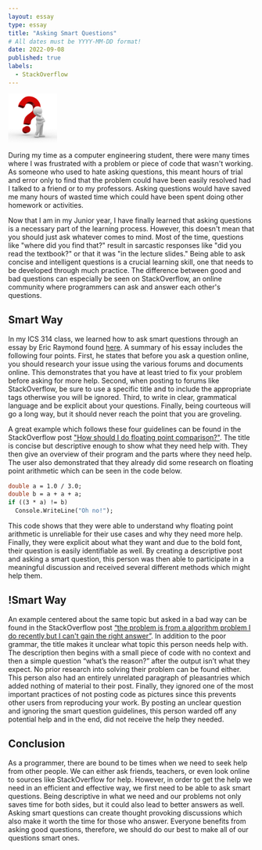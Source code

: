 ```yaml
---
layout: essay
type: essay
title: "Asking Smart Questions"
# All dates must be YYYY-MM-DD format!
date: 2022-09-08
published: true
labels:
  - StackOverflow
---
```


<img width="100px" class="rounded float-start pe-4" src="../img/asking-smart-questions/question.jpg">

During my time as a computer engineering student, there were many times where I was frustrated with a problem or piece of code that wasn't working. As someone who used to hate asking questions, this meant hours of trial and error only to find that the problem could have been easily resolved had I talked to a friend or to my professors. Asking questions would have saved me many hours of wasted time which could have been spent doing other homework or activities.

Now that I am in my Junior year, I have finally learned that asking questions is a necessary part of the learning process. However, this doesn't mean that you should just ask whatever comes to mind. Most of the time, questions like "where did you find that?" result in sarcastic responses like "did you read the textbook?" or that it was "in the lecture slides." Being able to ask concise and intelligent questions is a crucial learning skill, one that needs to be developed through much practice. The difference between good and bad questions can especially be seen on StackOverflow, an online community where programmers can ask and answer each other's questions.

## Smart Way
In my ICS 314 class, we learned how to ask smart questions through an essay by Eric Raymond found [here](http://www.catb.org/esr/faqs/smart-questions.html). A summary of his essay includes the following four points. First, he states that before you ask a question online, you should research your issue using the various forums and documents online. This demonstrates that you have at least tried to fix your problem before asking for more help. Second, when posting to forums like StackOverflow, be sure to use a specific title and to include the appropriate tags otherwise you will be ignored. Third, to write in clear, grammatical language and be explicit about your questions. Finally, being courteous will go a long way, but it should never reach the point that you are groveling. 

A great example which follows these four guidelines can be found in the StackOverflow post ["How should I do floating point comparison?"](https://stackoverflow.com/questions/4915462/how-should-i-do-floating-point-comparison). The title is concise but descriptive enough to show what they need help with. They then give an overview of their program and the parts where they need help. The user also demonstrated that they already did some research on floating point arithmetic which can be seen in the code below. 

```vb
double a = 1.0 / 3.0;
double b = a + a + a;
if ((3 * a) != b)
  Console.WriteLine("Oh no!");
```

This code shows that they were able to understand why floating point arithmetic is unreliable for their use cases and why they need more help. Finally, they were explicit about what they want and due to the bold font, their question is easily identifiable as well. By creating a descriptive post and asking a smart question, this person was then able to participate in a meaningful discussion and received several different methods which might help them. 

## !Smart Way
An example centered about the same topic but asked in a bad way can be found in the StackOverflow post [“the problem is from a algorithm problem I do recently,but I can't gain the right answer”](https://stackoverflow.com/questions/59642233/the-problem-is-from-a-algorithm-problem-i-do-recently-but-i-cant-gain-the-right). In addition to the poor grammar, the title makes it unclear what topic this person needs help with. The description then begins with a small piece of code with no context and then a simple question “what’s the reason?” after the output isn’t what they expect. No prior research into solving their problem can be found either. This person also had an entirely unrelated paragraph of pleasantries which added nothing of material to their post. Finally, they ignored one of the most important practices of not posting code as pictures since this prevents other users from reproducing your work. By posting an unclear question and ignoring the smart question guidelines, this person warded off any potential help and in the end, did not receive the help they needed. 

## Conclusion
As a programmer, there are bound to be times when we need to seek help from other people. We can either ask friends, teachers, or even look online to sources like StackOverflow for help. However, in order to get the help we need in an efficient and effective way, we first need to be able to ask smart questions. Being descriptive in what we need and our problems not only saves time for both sides, but it could also lead to better answers as well. Asking smart questions can create thought provoking discussions which also make it worth the time for those who answer. Everyone benefits from asking good questions, therefore, we should do our best to make all of our questions smart ones.

